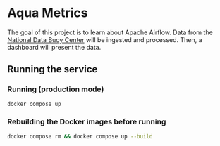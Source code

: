 # Aqua Metrics

The goal of this project is to learn about Apache Airflow. Data from the [National Data Buoy Center](https://www.ndbc.noaa.gov/) will be ingested and processed. Then, a dashboard will present the data.

## Running the service

### Running (production mode)

```bash
docker compose up
```

### Rebuilding the Docker images before running

```bash
docker compose rm && docker compose up --build
```
